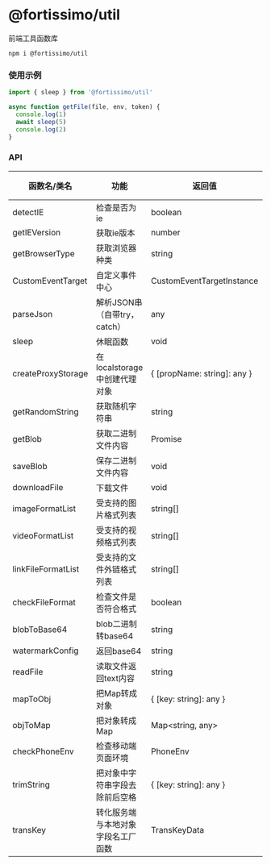 # @fortissimo/util

前端工具函数库

```shell script
npm i @fortissimo/util
```

### 使用示例

```typescript
import { sleep } from '@fortissimo/util'

async function getFile(file, env, token) {
  console.log(1)
  await sleep(5)
  console.log(2)
}
```

### API

|函数名/类名|功能|返回值|备注|
|---|---|---|---|
|detectIE|检查是否为ie|boolean|
|getIEVersion|获取ie版本|number|
|getBrowserType|获取浏览器种类|string|
|CustomEventTarget|自定义事件中心|CustomEventTargetInstance|
|parseJson|解析JSON串（自带try，catch）|any|
|sleep|休眠函数|void|
|createProxyStorage|在localstorage中创建代理对象|{ [propName: string]: any }|
|getRandomString|获取随机字符串|string|
|getBlob|获取二进制文件内容|Promise<Blob>  |
|saveBlob|保存二进制文件内容|void|
|downloadFile|下载文件|void|
|imageFormatList|受支持的图片格式列表|string[]|
|videoFormatList|受支持的视频格式列表|string[]|
|linkFileFormatList|受支持的文件外链格式列表|string[]|
|checkFileFormat|检查文件是否符合格式|boolean|
|blobToBase64|blob二进制转base64|string|
|watermarkConfig|返回base64|string|
|readFile|读取文件返回text内容|string|
|mapToObj|把Map转成对象|{ [key: string]: any }|
|objToMap|把对象转成Map|Map<string, any>|
|checkPhoneEnv|检查移动端页面环境|PhoneEnv|
|trimString|把对象中字符串字段去除前后空格|{ [key: string]: any }|
|transKey|转化服务端与本地对象字段名工厂函数|TransKeyData<T>|
